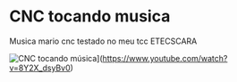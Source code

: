 # CNC tocando musica 
Musica mario cnc testado no meu tcc ETECSCARA

![CNC tocando música](https://img.youtube.com/vi/8Y2X_dsyBv0/0.jpg)](https://www.youtube.com/watch?v=8Y2X_dsyBv0)

